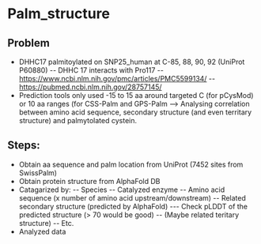 # Palm_structure
 
## Problem
-	DHHC17 palmitoylated on SNP25_human at C-85, 88, 90, 92 (UniProt P60880)
--	DHHC 17 interacts with Pro117
--	https://www.ncbi.nlm.nih.gov/pmc/articles/PMC5599134/ 
--	https://pubmed.ncbi.nlm.nih.gov/28757145/ 
-	Prediction tools only used -15 to 15 aa around targeted C (for pCysMod) or 10 aa ranges (for CSS-Palm and GPS-Palm
--> Analysing correlation between amino acid sequence, secondary structure (and even territary structure) and palmytolated cystein.

## Steps:
- Obtain aa sequence and palm location from UniProt (7452 sites from SwissPalm)
- Obtain protein structure from AlphaFold DB
- Catagarized by:
-- Species
-- Catalyzed enzyme
-- Amino acid sequence (x number of amino acid upstream/downstream)
-- Related secondary structure (predicted by AlphaFold)
--- Check pLDDT of the predicted structure (> 70 would be good)
-- (Maybe related teritary structure)
-- Etc.
- Analyzed data
